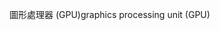 <span data-ttu-id="ca3c0-101">圖形處理器 (GPU)</span><span class="sxs-lookup"><span data-stu-id="ca3c0-101">graphics processing unit (GPU)</span></span>